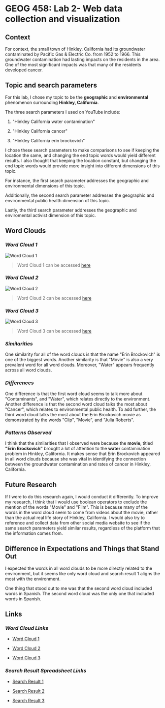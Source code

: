 # **GEOG 458: Lab 2- Web data collection and visualization**


## **Context**

For context, the small town of Hinkley, California had its groundwater contaminated by Pacific Gas & Electric Co. from 1952 to 1966. This groundwater contamination had lasting impacts on the residents in the area. One of the most significant impacts was that many of the residents developed cancer.

## **Topic and search parameters**

For this lab, I chose my topic to be the **geographic** and **environmental** phenomenon surrounding **Hinkley, California**. 

The three search parameters I used on YouTube include:

1. "Hinkley California water contamination"

2. "Hinkley California cancer"

3. "Hinkley California erin brockovich"

I chose these search parameters to make comparisons to see if keeping the location the same, and changing the end topic words would yield different results. I also thought that keeping the location constant, but changing the end topic words would provide more insight into different dimensions of this topic. 

For instance, the first search parameter addresses the geographic and environmental dimensions of this topic.

Additionally, the second search parameter addresses the geographic and environmental public health dimension of this topic.

Lastly, the third search parameter addresses the geographic and enviromental activist dimension of this topic.


## **Word Clouds**

### *Word Cloud 1*
![Word Cloud 1](img/wordcloud-1.png)

> Word Cloud 1 can be accessed [here](https://github.com/KatelynSaechao/GEOG458_Lab2/blob/a45f587aa573c0141963ca57364150ff397f27d2/img/wordcloud-1.png)

### *Word Cloud 2*
![Word Cloud 2](img/wordcloud-2.png)

> Word Cloud 2 can be accessed [here](https://github.com/KatelynSaechao/GEOG458_Lab2/blob/a45f587aa573c0141963ca57364150ff397f27d2/img/wordcloud-2.png)

### *Word Cloud 3*
![Word Cloud 3](img/wordcloud-3.png)

> Word Cloud 3 can be accessed [here](https://github.com/KatelynSaechao/GEOG458_Lab2/blob/a45f587aa573c0141963ca57364150ff397f27d2/img/wordcloud-3.png)


### *Similarities*

One similarity for all of the word clouds is that the name "Erin Brockovich" is one of the biggest words. Another similarity is that "Movie" is also a very prevalent word for all word clouds. Moreover, "Water" appears frequently across all word clouds.

### *Differences*

One difference is that the first word cloud seems to talk more about "Contaminants",  and "Water", which relates directly to the environment. Another difference is that the second word cloud talks the most about "Cancer", which relates to environmental public health. To add further, the third word cloud talks the most about the Erin Brockovich movie as demonstrated by the words "Clip", "Movie", and "Julia Roberts". 

### *Patterns Observed*

I think that the similarities that I observed were because the **movie**, titled **"Erin Brockovich"** brought a lot of attention to the **water** contamination problem in Hinkley, California. It makes sense that Erin Brockovich appeared in all word clouds because she was vital in identifying the connection between the groundwater contamination and rates of cancer in Hinkley, California.


## **Future Research**

If I were to do this research again, I would conduct it differently. To improve my research, I think that I would use boolean operators to exclude the mention of the words "Movie" and "Film". This is because many of the words in the word cloud seem to come from videos about the movie, rather than the actual real life story of Hinkley, California. I would also try to reference and collect data from other social media website to see if the same search parameters yield similar results, regardless of the platform that the information comes from.


## **Difference in Expectations and Things that Stand Out**

I expected the words  in all word clouds to be more directly related to the environment, but it seems like only word cloud and search result 1 aligns the most with the environment.

One thing that stood out to me was that the second word cloud included words in Spanish. The second word cloud was the only one that included words in Spanish.

## **Links**

### *Word Cloud Links*

* [Word Cloud 1](https://github.com/KatelynSaechao/GEOG458_Lab2/blob/a45f587aa573c0141963ca57364150ff397f27d2/img/wordcloud-1.png)

* [Word Cloud 2](https://github.com/KatelynSaechao/GEOG458_Lab2/blob/a45f587aa573c0141963ca57364150ff397f27d2/img/wordcloud-2.png)

* [Word Cloud 3](https://github.com/KatelynSaechao/GEOG458_Lab2/blob/a45f587aa573c0141963ca57364150ff397f27d2/img/wordcloud-3.png)


### *Search Result Spreadsheet Links*

* [Search Result 1](https://github.com/KatelynSaechao/GEOG458_Lab2/blob/a45f587aa573c0141963ca57364150ff397f27d2/assets/search-result-1.csv)

* [Search Result 2](https://github.com/KatelynSaechao/GEOG458_Lab2/blob/a45f587aa573c0141963ca57364150ff397f27d2/assets/search-result-2.csv)

* [Search Result 3](https://github.com/KatelynSaechao/GEOG458_Lab2/blob/a45f587aa573c0141963ca57364150ff397f27d2/assets/search-result-3.csv)
